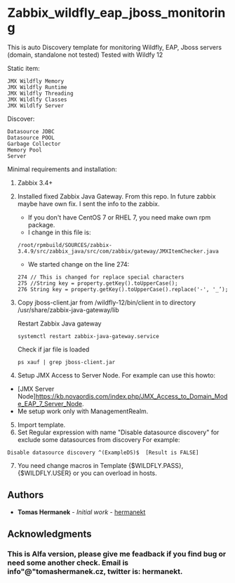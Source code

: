 # Zabbix_wildfly_eap_jboss_monitoring

This is auto Discovery template for monitoring Wildfly, EAP, Jboss servers (domain, standalone not tested)
Tested with Wildfy 12

Static item:
```
JMX Wildfly Memory
JMX Wildfly Runtime
JMX Wildfly Threading
JMX Wildlfy Classes
JMX Wildlfy Server
```
Discover:
```
Datasource JDBC
Datasource POOL
Garbage Collector
Memory Pool
Server
```
Minimal requirements and installation:
1) Zabbix 3.4+
2) Installed fixed Zabbix Java Gateway. From this repo. In future zabbix maybe have own fix. I sent the info to the zabbix.
	* If you don't have CentOS 7 or RHEL 7, you need make own rpm package.
	* I change in this file is: 
	```
	/root/rpmbuild/SOURCES/zabbix-3.4.9/src/zabbix_java/src/com/zabbix/gateway/JMXItemChecker.java
	```
	* We started change on the line 274:
	```
	274	// This is changed for replace special characters
	275	//String key = property.getKey().toUpperCase();
	276	String key = property.getKey().toUpperCase().replace('-', '_’);
	```
3) Copy jboss-client.jar from /wildfly-12/bin/client in to directory /usr/share/zabbix-java-gateway/lib
	
	Restart Zabbix Java gateway
	```
	systemctl restart zabbix-java-gateway.service
	```
	Check if jar file is loaded
	```
	ps xauf | grep jboss-client.jar
	```

4) Setup JMX Access to Server Node. For example can use this howto: 
* [JMX Server Node]https://kb.novaordis.com/index.php/JMX_Access_to_Domain_Mode_EAP_7_Server_Node.
* Me setup work only with ManagementRealm.
5) Import template.
6) Set Regular expression with name "Disable datasource discovery" for exclude some datasources from discovery For example: 
```
Disable datasource discovery ^(ExampleDS)$  [Result is FALSE]
```
7) You need change macros in Template {$WILDFLY.PASS}, {$WILDFLY.USER} or you can overload in hosts.

## Authors

* **Tomas Hermanek** - *Initial work* - [hermanekt](https://github.com/hermanekt)

## Acknowledgments

### This is Alfa version, please give me feadback if you find bug or need some another check. Email is info"@"tomashermanek.cz, twitter is: hermanekt.

